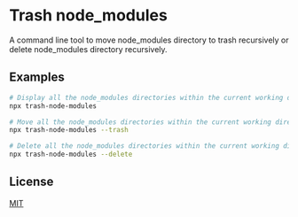 # Trash node_modules

A command line tool to move node_modules directory to trash recursively or delete node_modules directory recursively.

## Examples

```bash
# Display all the node_modules directories within the current working directory recursively
npx trash-node-modules

# Move all the node_modules directories within the current working directory to trash recursively
npx trash-node-modules --trash

# Delete all the node_modules directories within the current working directory recursively
npx trash-node-modules --delete
```

## License

[MIT](./LICENSE)